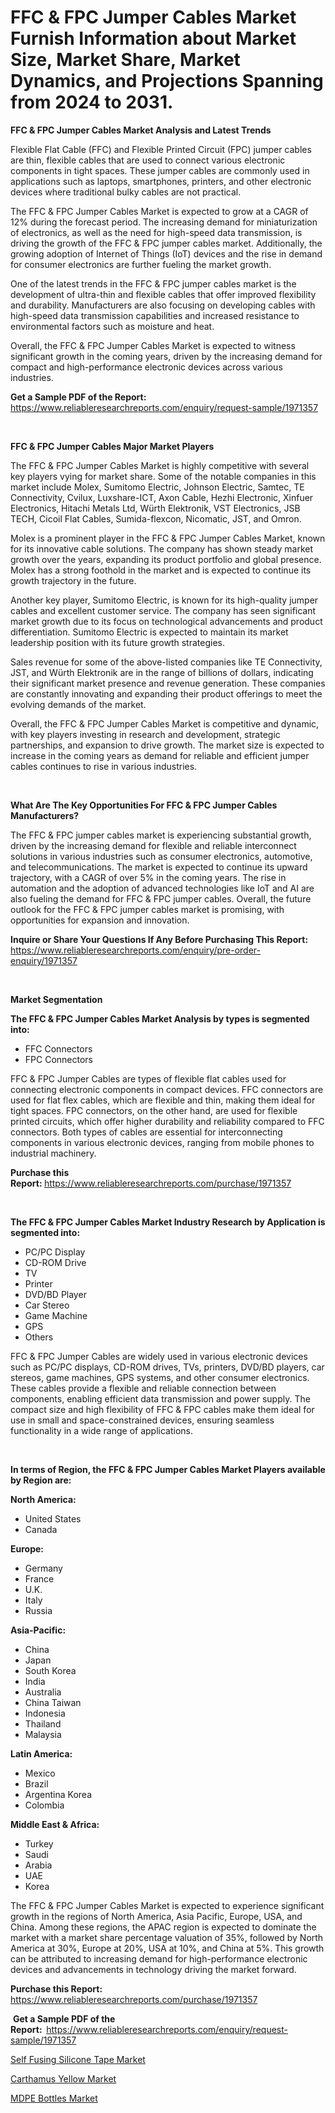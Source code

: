 <p><h1>FFC & FPC Jumper Cables Market Furnish Information about Market Size, Market Share, Market Dynamics, and Projections Spanning from 2024 to 2031.</h1></p><p><strong>FFC & FPC Jumper Cables Market Analysis and Latest Trends</strong></p>
<p><p>Flexible Flat Cable (FFC) and Flexible Printed Circuit (FPC) jumper cables are thin, flexible cables that are used to connect various electronic components in tight spaces. These jumper cables are commonly used in applications such as laptops, smartphones, printers, and other electronic devices where traditional bulky cables are not practical.</p><p>The FFC & FPC Jumper Cables Market is expected to grow at a CAGR of 12% during the forecast period. The increasing demand for miniaturization of electronics, as well as the need for high-speed data transmission, is driving the growth of the FFC & FPC jumper cables market. Additionally, the growing adoption of Internet of Things (IoT) devices and the rise in demand for consumer electronics are further fueling the market growth.</p><p>One of the latest trends in the FFC & FPC jumper cables market is the development of ultra-thin and flexible cables that offer improved flexibility and durability. Manufacturers are also focusing on developing cables with high-speed data transmission capabilities and increased resistance to environmental factors such as moisture and heat.</p><p>Overall, the FFC & FPC Jumper Cables Market is expected to witness significant growth in the coming years, driven by the increasing demand for compact and high-performance electronic devices across various industries.</p></p>
<p><strong>Get a Sample PDF of the Report:&nbsp;</strong> <a href="https://www.reliableresearchreports.com/enquiry/request-sample/1971357">https://www.reliableresearchreports.com/enquiry/request-sample/1971357</a></p>
<p>&nbsp;</p>
<p><strong>FFC & FPC Jumper Cables Major Market Players</strong></p>
<p><p>The FFC & FPC Jumper Cables Market is highly competitive with several key players vying for market share. Some of the notable companies in this market include Molex, Sumitomo Electric, Johnson Electric, Samtec, TE Connectivity, Cvilux, Luxshare-ICT, Axon Cable, Hezhi Electronic, Xinfuer Electronics, Hitachi Metals Ltd, Würth Elektronik, VST Electronics, JSB TECH, Cicoil Flat Cables, Sumida-flexcon, Nicomatic, JST, and Omron.</p><p>Molex is a prominent player in the FFC & FPC Jumper Cables Market, known for its innovative cable solutions. The company has shown steady market growth over the years, expanding its product portfolio and global presence. Molex has a strong foothold in the market and is expected to continue its growth trajectory in the future.</p><p>Another key player, Sumitomo Electric, is known for its high-quality jumper cables and excellent customer service. The company has seen significant market growth due to its focus on technological advancements and product differentiation. Sumitomo Electric is expected to maintain its market leadership position with its future growth strategies.</p><p>Sales revenue for some of the above-listed companies like TE Connectivity, JST, and Würth Elektronik are in the range of billions of dollars, indicating their significant market presence and revenue generation. These companies are constantly innovating and expanding their product offerings to meet the evolving demands of the market.</p><p>Overall, the FFC & FPC Jumper Cables Market is competitive and dynamic, with key players investing in research and development, strategic partnerships, and expansion to drive growth. The market size is expected to increase in the coming years as demand for reliable and efficient jumper cables continues to rise in various industries.</p></p>
<p>&nbsp;</p>
<p><strong>What Are The Key Opportunities For FFC & FPC Jumper Cables Manufacturers?</strong></p>
<p><p>The FFC & FPC jumper cables market is experiencing substantial growth, driven by the increasing demand for flexible and reliable interconnect solutions in various industries such as consumer electronics, automotive, and telecommunications. The market is expected to continue its upward trajectory, with a CAGR of over 5% in the coming years. The rise in automation and the adoption of advanced technologies like IoT and AI are also fueling the demand for FFC & FPC jumper cables. Overall, the future outlook for the FFC & FPC jumper cables market is promising, with opportunities for expansion and innovation.</p></p>
<p><strong>Inquire or Share Your Questions If Any Before Purchasing This Report:</strong> <a href="https://www.reliableresearchreports.com/enquiry/pre-order-enquiry/1971357">https://www.reliableresearchreports.com/enquiry/pre-order-enquiry/1971357</a></p>
<p>&nbsp;</p>
<p><strong>Market Segmentation</strong></p>
<p><strong>The FFC & FPC Jumper Cables Market Analysis by types is segmented into:</strong></p>
<p><ul><li>FFC Connectors</li><li>FPC Connectors</li></ul></p>
<p><p>FFC & FPC Jumper Cables are types of flexible flat cables used for connecting electronic components in compact devices. FFC connectors are used for flat flex cables, which are flexible and thin, making them ideal for tight spaces. FPC connectors, on the other hand, are used for flexible printed circuits, which offer higher durability and reliability compared to FFC connectors. Both types of cables are essential for interconnecting components in various electronic devices, ranging from mobile phones to industrial machinery.</p></p>
<p><strong>Purchase this Report:&nbsp;</strong><a href="https://www.reliableresearchreports.com/purchase/1971357">https://www.reliableresearchreports.com/purchase/1971357</a></p>
<p>&nbsp;</p>
<p><strong>The FFC & FPC Jumper Cables Market Industry Research by Application is segmented into:</strong></p>
<p><ul><li>PC/PC Display</li><li>CD-ROM Drive</li><li>TV</li><li>Printer</li><li>DVD/BD Player</li><li>Car Stereo</li><li>Game Machine</li><li>GPS</li><li>Others</li></ul></p>
<p><p>FFC & FPC Jumper Cables are widely used in various electronic devices such as PC/PC displays, CD-ROM drives, TVs, printers, DVD/BD players, car stereos, game machines, GPS systems, and other consumer electronics. These cables provide a flexible and reliable connection between components, enabling efficient data transmission and power supply. The compact size and high flexibility of FFC & FPC cables make them ideal for use in small and space-constrained devices, ensuring seamless functionality in a wide range of applications.</p></p>
<p>&nbsp;</p>
<p><strong>In terms of Region, the FFC & FPC Jumper Cables Market Players available by Region are:</strong></p>
<p>
    <p> <strong> North America: </strong>
        <ul>
            <li>United States</li>
            <li>Canada</li>
        </ul>
        </p> 
    <p> <strong> Europe: </strong>
        <ul>
            <li>Germany</li>
            <li>France</li>
            <li>U.K.</li>
            <li>Italy</li>
            <li>Russia</li>
        </ul>
        </p> 
    <p> <strong> Asia-Pacific: </strong>
        <ul>
            <li>China</li>
            <li>Japan</li>
            <li>South Korea</li>
            <li>India</li>
            <li>Australia</li>
            <li>China Taiwan</li>
            <li>Indonesia</li>
            <li>Thailand</li>
            <li>Malaysia</li>
        </ul>
        </p> 
    <p> <strong> Latin America: </strong>
        <ul>
            <li>Mexico</li>
            <li>Brazil</li>
            <li>Argentina Korea</li>
            <li>Colombia</li>
        </ul>
        </p> 
    <p> <strong> Middle East & Africa: </strong>
        <ul>
            <li>Turkey</li>
            <li>Saudi</li>
            <li>Arabia</li>
            <li>UAE</li>
            <li>Korea</li>
        </ul>
    </p>
    </p>
<p><p>The FFC & FPC Jumper Cables Market is expected to experience significant growth in the regions of North America, Asia Pacific, Europe, USA, and China. Among these regions, the APAC region is expected to dominate the market with a market share percentage valuation of 35%, followed by North America at 30%, Europe at 20%, USA at 10%, and China at 5%. This growth can be attributed to increasing demand for high-performance electronic devices and advancements in technology driving the market forward.</p></p>
<p><strong>Purchase this Report: </strong><a href="https://www.reliableresearchreports.com/purchase/1971357">https://www.reliableresearchreports.com/purchase/1971357</a></p>
<p>&nbsp;<strong>Get a Sample PDF of the Report:&nbsp;&nbsp;</strong><a href="https://www.reliableresearchreports.com/enquiry/request-sample/1971357">https://www.reliableresearchreports.com/enquiry/request-sample/1971357</a></p>
<p><strong></strong></p>
<p><p><a href="https://changeable-paste-463.notion.site/Global-Self-Fusing-Silicone-Tape-Market-by-Types-Applications-and-Major-Players-with-Regional-Gro-1b1b7dff35fd47f08c8336d4850f83f4">Self Fusing Silicone Tape Market</a></p><p><a href="https://fuschia-pecorino-a6d.notion.site/Carthamus-Yellow-Market-Research-Report-Unlocks-Analysis-on-the-Market-Financial-Status-Market-Size-829dff9a3fae4863972d1f70ddd18540">Carthamus Yellow Market</a></p><p><a href="https://florentine-yuzu-f42.notion.site/MDPE-Bottles-Market-Size-Focuses-on-Market-Dynamics-In-Depth-Analysis-and-Future-Projections-of-its-9e28788efc604385bb7623dc8432a189">MDPE Bottles Market</a></p></p>
